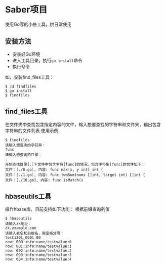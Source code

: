 # Saber项目
使用Go写的小些工具，供日常使用

## 安装方法
* 安装好Go环境
* 进入工具目录，执行`go install`命令
*  执行命令

如，安装find_files工具：
```shell
$ cd findfiles
$ go install
$ findfiles
```

## find_files工具
在文件夹中查找包含指定内容的文件，输入想要查找的字符串和文件夹，输出包含字符串的文件列表
使用示例
```shell
$ findfiles
请输入想查询的字符串：
func
请输入想查询的目录：
.
开始查找目录[.]下文件中包含字符[func]的情况。包含字符串[func]的文件如下：
文件：[./0.go], 内容: func max(x, y int) int {
文件：[./1.go], 内容: func twoSum(nums []int, target int) []int {
文件：[./10.go], 内容: func isMatch(s
```

## hbaseutils工具
操作hbase库，目前支持如下功能：
根据前缀查询列值

```shell
$ hbaseutils
请输入zk地址：
zk.example.com
请输入表名和前缀名，用空格分隔：
test1201_0601 00
row: 000:info:name/testvalue:0
row: 001:info:name/testvalue:1
row: 002:info:name/testvalue:2
row: 003:info:name/testvalue:3
row: 004:info:name/testvalue:4
```